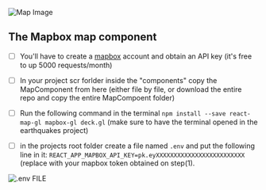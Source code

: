 
![Map Image](https://user-images.githubusercontent.com/59925070/184538551-1f5801b4-ab4f-436e-9b1a-0d4b69b946e2.png)

## The Mapbox map component

- [ ] You'll have to create a [mapbox](https://account.mapbox.com) account and obtain an API key (it's free to up 5000 requests/month)

- [ ] In your project scr forlder inside the "components" copy the MapComponent from here (either file by file, or download the entire repo and copy the entire MapCompoent folder)

- [ ] Run the following command in the terminal `npm install --save react-map-gl mapbox-gl deck.gl` (make sure to have the terminal opened in the earthquakes project)

- [ ] in the projects root folder create a file named `.env` and put the following line in it: `REACT_APP_MAPBOX_API_KEY=pk.eyXXXXXXXXXXXXXXXXXXXXXXXXX` (replace with your mapbox token obtained on step(1).

![.env FILE](https://user-images.githubusercontent.com/59925070/184538998-cdf38cbf-618f-4d5b-9db4-e5b4eec8bfb4.png)
